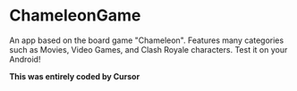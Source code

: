 # ChameleonGame
An app based on the board game "Chameleon".
Features many categories such as Movies, Video Games, and Clash Royale characters.
Test it on your Android!

**This was entirely coded by Cursor** 
